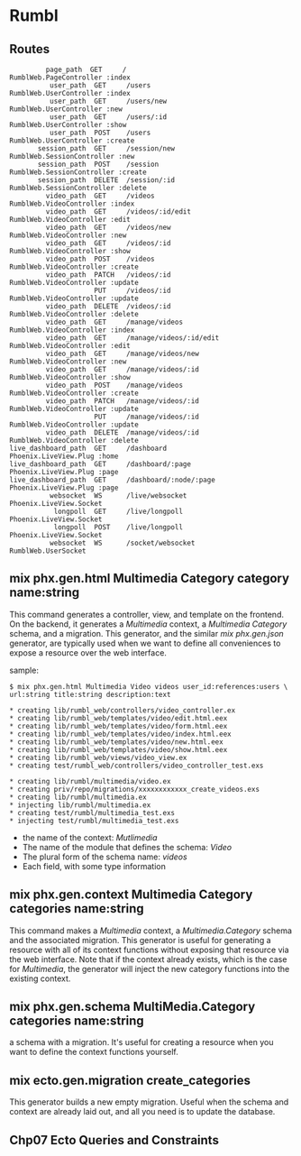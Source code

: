# Rumbl


Routes
-----

```
         page_path  GET     /                                      RumblWeb.PageController :index
          user_path  GET     /users                                 RumblWeb.UserController :index
          user_path  GET     /users/new                             RumblWeb.UserController :new
          user_path  GET     /users/:id                             RumblWeb.UserController :show
          user_path  POST    /users                                 RumblWeb.UserController :create
       session_path  GET     /session/new                           RumblWeb.SessionController :new
       session_path  POST    /session                               RumblWeb.SessionController :create
       session_path  DELETE  /session/:id                           RumblWeb.SessionController :delete
         video_path  GET     /videos                                RumblWeb.VideoController :index
         video_path  GET     /videos/:id/edit                       RumblWeb.VideoController :edit
         video_path  GET     /videos/new                            RumblWeb.VideoController :new
         video_path  GET     /videos/:id                            RumblWeb.VideoController :show
         video_path  POST    /videos                                RumblWeb.VideoController :create
         video_path  PATCH   /videos/:id                            RumblWeb.VideoController :update
                     PUT     /videos/:id                            RumblWeb.VideoController :update
         video_path  DELETE  /videos/:id                            RumblWeb.VideoController :delete
         video_path  GET     /manage/videos                         RumblWeb.VideoController :index
         video_path  GET     /manage/videos/:id/edit                RumblWeb.VideoController :edit
         video_path  GET     /manage/videos/new                     RumblWeb.VideoController :new
         video_path  GET     /manage/videos/:id                     RumblWeb.VideoController :show
         video_path  POST    /manage/videos                         RumblWeb.VideoController :create
         video_path  PATCH   /manage/videos/:id                     RumblWeb.VideoController :update
                     PUT     /manage/videos/:id                     RumblWeb.VideoController :update
         video_path  DELETE  /manage/videos/:id                     RumblWeb.VideoController :delete
live_dashboard_path  GET     /dashboard                             Phoenix.LiveView.Plug :home
live_dashboard_path  GET     /dashboard/:page                       Phoenix.LiveView.Plug :page
live_dashboard_path  GET     /dashboard/:node/:page                 Phoenix.LiveView.Plug :page
          websocket  WS      /live/websocket                        Phoenix.LiveView.Socket
           longpoll  GET     /live/longpoll                         Phoenix.LiveView.Socket
           longpoll  POST    /live/longpoll                         Phoenix.LiveView.Socket
          websocket  WS      /socket/websocket                      RumblWeb.UserSocket
```

**mix phx.gen.html Multimedia Category category name:string**
-----
This command generates a controller, view, and template on the frontend. On the backend, it generates a *Multimedia* context, a *Multimedia Category* schema, and a migration. This generator, and the similar *mix phx.gen.json* generator, are typically used when we want to define all conveniences to expose a resource over the web interface.


sample:
```
$ mix phx.gen.html Multimedia Video videos user_id:references:users \
url:string title:string description:text

* creating lib/rumbl_web/controllers/video_controller.ex
* creating lib/rumbl_web/templates/video/edit.html.eex
* creating lib/rumbl_web/templates/video/form.html.eex
* creating lib/rumbl_web/templates/video/index.html.eex
* creating lib/rumbl_web/templates/video/new.html.eex
* creating lib/rumbl_web/templates/video/show.html.eex
* creating lib/rumbl_web/views/video_view.ex
* creating test/rumbl_web/controllers/video_controller_test.exs

* creating lib/rumbl/multimedia/video.ex
* creating priv/repo/migrations/xxxxxxxxxxxx_create_videos.exs
* creating lib/rumbl/multimedia.ex
* injecting lib/rumbl/multimedia.ex
* creating test/rumbl/multimedia_test.exs
* injecting test/rumbl/multimedia_test.exs
```

* the name of the context: *Mutlimedia*
* The name of the module that defines the schema: *Video*
* The plural form of the schema name: *videos*
* Each field, with some type information

**mix phx.gen.context Multimedia Category categories name:string**
-----
This command makes a *Multimedia* context, a *Multimedia.Category* schema and the associated migration. This generator is useful for generating a resource with all of its context functions without exposing that resource via the web interface. Note that if the context already exists, which is the case for *Multimedia*, the generator will inject the new category functions into the existing context.

**mix phx.gen.schema MultiMedia.Category categories name:string**
-----
a schema with a migration. It's useful for creating a resource when you want to define the context functions yourself.

**mix ecto.gen.migration create_categories**
----
This generator builds a new empty migration. Useful when the schema and context are already laid out, and all you need is to update the database.

Chp07 Ecto Queries and Constraints
-----
